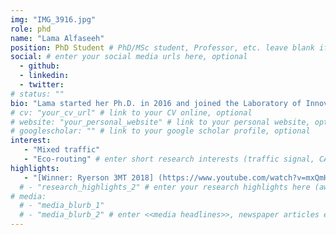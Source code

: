 ```yaml
---
img: "IMG_3916.jpg"
role: phd
name: "Lama Alfaseeh"
position: PhD Student # PhD/MSc student, Professor, etc. leave blank if not applicable
social: # enter your social media urls here, optional
  - github:
  - linkedin:
  - twitter:
# status: ""
bio: "Lama started her Ph.D. in 2016 and joined the Laboratory of Innovations in Transportation (LiTrans) at Ryerson University in 2017. Lama is supervised by Dr. Bilal Farooq and her research investigates the impact of employing intelligent vehicles in a distributed routing environment. Lama utilizes the intelligent transportation systems (ITS) to mitigate the undesired effect on the environment and health. Lama earned her Bachelor Degree in Civil Engineering in 2006 and Master Degree in Construction Project Management in 2011 from Damascus University." # enter your short bio here (markdown format compatible)
# cv: "your_cv_url" # link to your CV online, optional
# website: "your_personal_website" # link to your personal website, optional
# googlescholar: "" # link to your google scholar profile, optional
interest:
   - "Mixed traffic"
   - "Eco-routing" # enter short research interests (traffic signal, CAV, etc.), optional
highlights:
   - "[Winner: Ryerson 3MT 2018] (https://www.youtube.com/watch?v=mxQmHO5VSC4) (Video)"
  # - "research_highlights_2" # enter your research highlights here (awards, achievements, etc.), optional
# media:
  # - "media_blurb_1"
  # - "media_blurb_2" # enter <<media headlines>>, newspaper articles etc...
---
```

